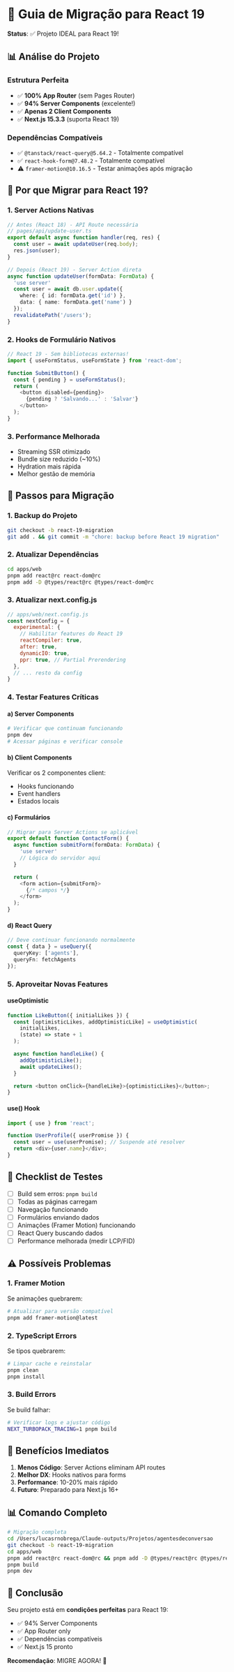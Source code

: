 # 🚀 Guia de Migração para React 19

**Status**: ✅ Projeto IDEAL para React 19!

## 📊 Análise do Projeto

### **Estrutura Perfeita**
- ✅ **100% App Router** (sem Pages Router)
- ✅ **94% Server Components** (excelente!)
- ✅ **Apenas 2 Client Components**
- ✅ **Next.js 15.3.3** (suporta React 19)

### **Dependências Compatíveis**
- ✅ `@tanstack/react-query@5.64.2` - Totalmente compatível
- ✅ `react-hook-form@7.48.2` - Totalmente compatível
- ⚠️ `framer-motion@10.16.5` - Testar animações após migração

## 🎯 Por que Migrar para React 19?

### **1. Server Actions Nativas**
```typescript
// Antes (React 18) - API Route necessária
// pages/api/update-user.ts
export default async function handler(req, res) {
  const user = await updateUser(req.body);
  res.json(user);
}

// Depois (React 19) - Server Action direta
async function updateUser(formData: FormData) {
  'use server'
  const user = await db.user.update({
    where: { id: formData.get('id') },
    data: { name: formData.get('name') }
  });
  revalidatePath('/users');
}
```

### **2. Hooks de Formulário Nativos**
```typescript
// React 19 - Sem bibliotecas externas!
import { useFormStatus, useFormState } from 'react-dom';

function SubmitButton() {
  const { pending } = useFormStatus();
  return (
    <button disabled={pending}>
      {pending ? 'Salvando...' : 'Salvar'}
    </button>
  );
}
```

### **3. Performance Melhorada**
- Streaming SSR otimizado
- Bundle size reduzido (~10%)
- Hydration mais rápida
- Melhor gestão de memória

## 📝 Passos para Migração

### **1. Backup do Projeto**
```bash
git checkout -b react-19-migration
git add . && git commit -m "chore: backup before React 19 migration"
```

### **2. Atualizar Dependências**
```bash
cd apps/web
pnpm add react@rc react-dom@rc
pnpm add -D @types/react@rc @types/react-dom@rc
```

### **3. Atualizar next.config.js**
```javascript
// apps/web/next.config.js
const nextConfig = {
  experimental: {
    // Habilitar features do React 19
    reactCompiler: true,
    after: true,
    dynamicIO: true,
    ppr: true, // Partial Prerendering
  },
  // ... resto da config
}
```

### **4. Testar Features Críticas**

#### **a) Server Components**
```bash
# Verificar que continuam funcionando
pnpm dev
# Acessar páginas e verificar console
```

#### **b) Client Components**
Verificar os 2 componentes client:
- Hooks funcionando
- Event handlers
- Estados locais

#### **c) Formulários**
```typescript
// Migrar para Server Actions se aplicável
export default function ContactForm() {
  async function submitForm(formData: FormData) {
    'use server'
    // Lógica do servidor aqui
  }

  return (
    <form action={submitForm}>
      {/* campos */}
    </form>
  );
}
```

#### **d) React Query**
```typescript
// Deve continuar funcionando normalmente
const { data } = useQuery({
  queryKey: ['agents'],
  queryFn: fetchAgents
});
```

### **5. Aproveitar Novas Features**

#### **useOptimistic**
```typescript
function LikeButton({ initialLikes }) {
  const [optimisticLikes, addOptimisticLike] = useOptimistic(
    initialLikes,
    (state) => state + 1
  );

  async function handleLike() {
    addOptimisticLike();
    await updateLikes();
  }

  return <button onClick={handleLike}>{optimisticLikes}</button>;
}
```

#### **use() Hook**
```typescript
import { use } from 'react';

function UserProfile({ userPromise }) {
  const user = use(userPromise); // Suspende até resolver
  return <div>{user.name}</div>;
}
```

## 🧪 Checklist de Testes

- [ ] Build sem erros: `pnpm build`
- [ ] Todas as páginas carregam
- [ ] Navegação funcionando
- [ ] Formulários enviando dados
- [ ] Animações (Framer Motion) funcionando
- [ ] React Query buscando dados
- [ ] Performance melhorada (medir LCP/FID)

## ⚠️ Possíveis Problemas

### **1. Framer Motion**
Se animações quebrarem:
```bash
# Atualizar para versão compatível
pnpm add framer-motion@latest
```

### **2. TypeScript Errors**
Se tipos quebrarem:
```bash
# Limpar cache e reinstalar
pnpm clean
pnpm install
```

### **3. Build Errors**
Se build falhar:
```bash
# Verificar logs e ajustar código
NEXT_TURBOPACK_TRACING=1 pnpm build
```

## 🎉 Benefícios Imediatos

1. **Menos Código**: Server Actions eliminam API routes
2. **Melhor DX**: Hooks nativos para forms
3. **Performance**: 10-20% mais rápido
4. **Futuro**: Preparado para Next.js 16+

## 📊 Comando Completo

```bash
# Migração completa
cd /Users/lucasrnobrega/Claude-outputs/Projetos/agentesdeconversao
git checkout -b react-19-migration
cd apps/web
pnpm add react@rc react-dom@rc && pnpm add -D @types/react@rc @types/react-dom@rc
pnpm build
pnpm dev
```

## 🚀 Conclusão

Seu projeto está em **condições perfeitas** para React 19:
- ✅ 94% Server Components
- ✅ App Router only
- ✅ Dependências compatíveis
- ✅ Next.js 15 pronto

**Recomendação**: MIGRE AGORA! 🎯
